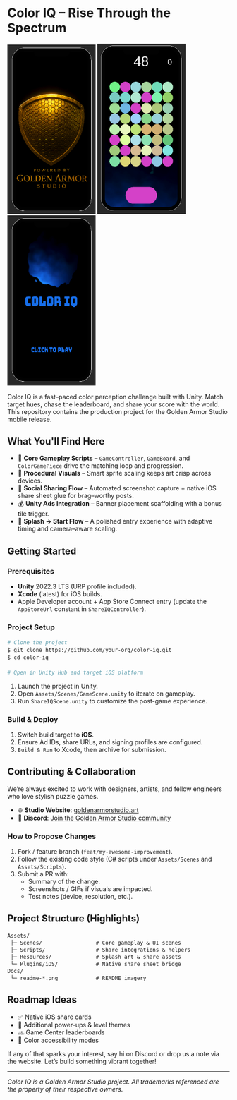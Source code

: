 # Color IQ – Rise Through the Spectrum

<img src="Docs/readme2.png" width="200" />
<img src="Docs/readme1.png" width="200" />
<img src="Docs/readme3.png" width="200" />

Color IQ is a fast–paced color perception challenge built with Unity. Match target hues, chase the leaderboard, and share your score with the world. This repository contains the production project for the Golden Armor Studio mobile release.

## What You'll Find Here

- 🎯 **Core Gameplay Scripts** – `GameController`, `GameBoard`, and `ColorGamePiece` drive the matching loop and progression.
- 🎨 **Procedural Visuals** – Smart sprite scaling keeps art crisp across devices.
- 📣 **Social Sharing Flow** – Automated screenshot capture + native iOS share sheet glue for brag–worthy posts.
- 💰 **Unity Ads Integration** – Banner placement scaffolding with a bonus tile trigger.
- 🧭 **Splash → Start Flow** – A polished entry experience with adaptive timing and camera–aware scaling.

## Getting Started

### Prerequisites

- **Unity** 2022.3 LTS (URP profile included).
- **Xcode** (latest) for iOS builds.
- Apple Developer account + App Store Connect entry (update the `AppStoreUrl` constant in `ShareIQController`).

### Project Setup

```bash
# Clone the project
$ git clone https://github.com/your-org/color-iq.git
$ cd color-iq

# Open in Unity Hub and target iOS platform
```

1. Launch the project in Unity.
2. Open `Assets/Scenes/GameScene.unity` to iterate on gameplay.
3. Run `ShareIQScene.unity` to customize the post-game experience.

### Build & Deploy

1. Switch build target to **iOS**.
2. Ensure Ad IDs, share URLs, and signing profiles are configured.
3. `Build & Run` to Xcode, then archive for submission.


## Contributing & Collaboration

We’re always excited to work with designers, artists, and fellow engineers who love stylish puzzle games.

- 🌐 **Studio Website**: [goldenarmorstudio.art](https://goldenarmorstudio.art)
- 💬 **Discord**: [Join the Golden Armor Studio community](https://discord.gg/cTDGryK7)

### How to Propose Changes

1. Fork / feature branch (`feat/my-awesome-improvement`).
2. Follow the existing code style (C# scripts under `Assets/Scenes` and `Assets/Scripts`).
3. Submit a PR with:
   - Summary of the change.
   - Screenshots / GIFs if visuals are impacted.
   - Test notes (device, resolution, etc.).

## Project Structure (Highlights)

```
Assets/
 ├─ Scenes/                 # Core gameplay & UI scenes
 ├─ Scripts/                # Share integrations & helpers
 ├─ Resources/              # Splash art & share assets
 └─ Plugins/iOS/            # Native share sheet bridge
Docs/
 └─ readme-*.png            # README imagery
```

## Roadmap Ideas

- ✅ Native iOS share cards
- 🔄 Additional power-ups & level themes
- 🔜 Game Center leaderboards
- 🧪 Color accessibility modes

If any of that sparks your interest, say hi on Discord or drop us a note via the website. Let’s build something vibrant together!

---
*Color IQ is a Golden Armor Studio project. All trademarks referenced are the property of their respective owners.*
